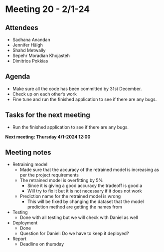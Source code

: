 # Meeting 20 - 2/1-24

## Attendees
- Sadhana Anandan
- Jennifer Hälgh
- Shahd Metwally
- Sepehr Moradian Khojasteh
- Dimitrios Pokkias

## Agenda
- Make sure all the code has been committed by 31st December.
- Check up on each other’s work
- Fine tune and run the finished application to see if there are any bugs.

## Tasks for the next meeting
- Run the finished application to see if there are any bugs.



**Next meeting: Thursday 4/1-2024 12:00**

## Meeting notes
- Retraining model
    - Made sure that the accuracy of the retrained model is increasing as per the project requirements
    - The retrained model is overfitting by 5%
        - Since it is giving a good accuracy the tradeoff is good a
        - Will try to fix it but it is not necessary if it does not work
    - Prediction name for the retrained model is wrong
        - This will be fixed by changing the dataset that the model prediction method are getting the names from
- Testing
    - Done with all testing but we will check with Daniel as well
- Deployment
    - Done
    - Question for Daniel: Do we have to keep it deployed?
- Report
    - Deadline on thursday




 






 




